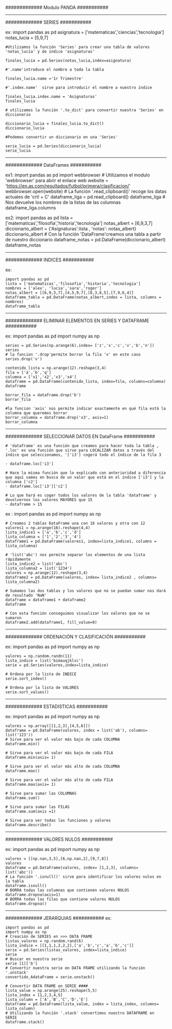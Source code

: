 #############  Modulo PANDA  ###########
__________________________________________________________________________

############# SERIES ###########

ex:
    import pandas as pd
    asignatura = ['matematicas','ciencias','tecnologia']
    notas_lucia = [5,9,7]
    
    #Utilizamos la función 'Series' para crear una tabla de valores 'notas_lucía' y de índice 'asignaturas'
    
    finales_lucia = pd.Series(notas_lucia,index=asignatura)

    #'.name'introduce el nombre a toda la tabla
    
    finales_lucia.name ='1r Trimestre'

    #'.index.name'  sirve para introducir el nombre a nuestro índice
    
    finales_lucia.index.name = 'Asignaturas'
    finales_lucia
    
    # utilizamos la función '.to_dict' para convertir nuestra 'Series' en diccionario
    
    diccionario_lucia = finales_lucia.to_dict() 
    diccionario_lucia
    
    #Podemos convertir un diccionario en una 'Series'
    
    serie_lucia = pd.Series(diccionario_lucia)
    serie_lucia



__________________________________________________________________________

############# DataFrames ###########

ex1: 
    import pandas as pd
    import webbrowser
    # Utilizamos el modulo 'webbrowser' para abrir el enlace web
    website = 'https://en.as.com/resultados/futbol/primera/clasificacion/'
    webbrowser.open(website)
    # La función '.read_clipboard()' recoge los datas actuales de 'crtl + C'
    dataframe_liga = pd.read_clipboard()
    dataframe_liga
    # Nos devuelve los nombres de la listas de las columnas
    dataframe_liga.columns

ex2:
    import pandas as pd
    lista = ['matematicas','filosofia','historia','tecnologia']
    notas_albert = [6,9,3,7]
    diccionario_albert = {'Asignaturas':lista , 'notas': notas_albert}
    diccionario_albert
    # Con la función 'DataFrame'creamos una tabla a partir de nuestro diccionario
    dataframe_notas = pd.DataFrame(diccionario_albert)
    dataframe_notas

__________________________________________________________________________

############# INDICES ###########

ex:     
    
    import pandas as pd
    lista = ['matematicas','filosofia','historia','tecnologia']
    nombres = ['alex', 'lucia','sara','roger']
    notas_albert = [[6,9,3,7],[4,5,9,7],[8,3,8,5],[7,9,6,4]]
    dataframe_tabla = pd.DataFrame(notas_albert,index = lista, columns = nombres)
    dataframe_tabla

__________________________________________________________________________

############# ELIMINAR ELEMENTOS EN SERIES Y DATAFRAME ###########

ex:
    import pandas as pd
    import numpy  as np

    series = pd.Series(np.arange(6),index= ['z','x','c','v','b','n'])
    series
    # la funcion '.drop'permite borrar la fila 'v' en este caso
    series.drop('v')

    contenido_lista = np.arange(12).reshape(3,4)
    fila = ['a','b','q']
    columna = ['x1','x2','x3','x4']
    dataframe = pd.DataFrame(contenido_lista, index=fila, columns=columna)
    dataframe

    borrar_fila = dataframe.drop('b')
    borrar_fila

    #la funcion 'axis' nos permite indicar exactamente en qué fila está la columna que queremos borrar
    borrar_columna = dataframe.drop('x3', axis=1)
    borrar_columna


__________________________________________________________________________

############# SELECCIONAR DATOS EN DataFrame ###########

    # 'dataframe' es una función que creamos para hacer toda la tabla , '.loc' es una función que sirve para LOCALIZAR datos a través del índice que seleccionamos, '['i3'] cogerá todo el índice de la fila 3
    
    - dataframe.loc['i3']       

    # Hace la misma función que lo explicado con anterioridad a diferencia que aquí vamos en busca de un valor que está en el índice ['i3'] y la columna ['c2']
    - dataframe.loc['i3']['c2'] 

    # Lo que hará es coger todos los valores de la tabla 'dataframe' y devolvernos los valores MAYORES que 15
    - dataframe > 15 

ex : 
    import pandas as pd
    import numpy as np
    
    # Creamos 2 tablas DataFrame una con 16 valores y otra con 12 
    valores1 = np.arange(16).reshape(4,4)
    lista_indice1 = ['a','b','c','d']
    lista_columna = ['1','2','3','4']
    dataframe1 = pd.DataFrame(valores1, index=lista_indice1, columns = lista_columna)

    # 'list('abc') nos permite separar los elementos de una lista rápidamente
    lista_indice2 = list('abc')
    lista_columna2 = list('1234')
    valores = np.arange(12).reshape(3,4)
    dataframe2 = pd.DataFrame(valores, index= lista_indice2 , columns= lista_columna2)

    # Sumamos las dos tablas y los valores que no se puedan sumar nos dará de resultado 'NaN'
    dataframe = dataframe1 + dataframe2
    dataframe

    # Con esta función conseguimos visualizar los valores que no se sumaron
    dataframe2.add(dataframe1, fill_value=0)


__________________________________________________________________________

############# ORDENACIÓN Y CLASIFICACIÓN ###########

ex: 
    import pandas as pd
    import numpy as np

    valores = np.random.randn(11)
    lista_indice = list('bimauqjklvc')
    serie = pd.Series(valores,index=lista_indice)

    # Ordena por la lista de INDICE
    serie.sort_index()

    # Ordena por la lista de VALORES
    serie.sort_values()


__________________________________________________________________________

############# ESTADISTICAS ###########

ex:
    import pandas as pd
    import numpy as np

    valores = np.array([[1,2,3],[4,5,6]])
    dataframe = pd.DataFrame(valores, index = list('ab'), columns= list('123'))
    # Sirve para ver el valor más bajo de cada COLUMNA
    dataframe.min()

    # Sirve para ver el valor más bajo de cada FILA
    dataframe.min(axis= 1)

    # Sirve para ver el valor más alto de cada COLUMNA
    dataframe.max()

    # Sirve para ver el valor más alto de cada FILA
    dataframe.max(axis= 1)

    # Sirve para sumar las COLUMNAS
    dataframe.sum()

    # Sirve para sumar las FILAS
    dataframe.sum(axis =1)

    # Sirve para ver todas las funciones y valores
    dataframe.describe()

__________________________________________________________________________

############# VALORES NULOS ###########

ex:
    import pandas as pd
    import numpy as np

    valores = [[np.nan,3,5],[6,np.nan,2],[9,7,8]]
    valores
    dataframe = pd.DataFrame(valores, index= [1,2,3], columns= list('abc'))
    # La función '.isnull()' sirve para identificar los valores nulos en la tabla
    dataframe.isnull()
    # BORRA todas las columnas que contienen valores NULOS
    dataframe.dropna(axis=1)
    # BORRA todas las filas que contiene valores NULOS
    dataframe.dropna()


__________________________________________________________________________

############# JERARQUIAS ###########
ex: 

    import pandas as pd
    import numpy as np
    # Creación de SERIES en >>> DATA FRAME
    listas_valores = np.random.rand(6)
    lista_indice = [[1,1,1,2,2,2],['a','b','c','a','b','c']]
    serie = pd.Series(listas_valores, index=lista_indice)
    serie
    # Buscar en nuestra serie
    serie [1]['b']
    # Convertir nuestra serie en DATA FRAME utilizando la función '.unstack'
    convertido_AdataFrame = serie.unstack()

    # Convertir DATA FRAME en SERIE ####
    lista_value = np.arange(25).reshape(5,5)
    lista_index = [1,2,3,4,5]
    lista_column = ['A','B','C','D','E']
    dataframe = pd.DataFrame(lista_value, index = lista_index, columns= lista_column)
    # Utilizando la función '.stack' convertimos nuestro DATAFRAME en SERIE
    dataframe.stack()
